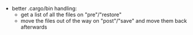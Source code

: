 - better .cargo/bin handling:
  - get a list of all the files on "pre"/"restore"
  - move the files out of the way on "post"/"save" and move them back afterwards
